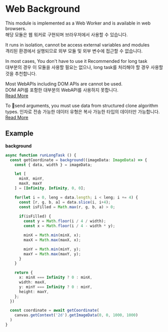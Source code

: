 # Web Background
This module is implemented as a Web Worker and is available in web browsers.  
해당 모듈은 웹 워커로 구현되며 브라우저에서 사용할 수 있습니다. 

It runs in isolation, cannot be access external variables and modules  
격리된 환경에서 실행되므로 외부 모듈 및 외부 변수에 접근할 수 없습니다.

In most cases, You don't have to use it
Recommended for long task  
대부분의 경우 이 모듈을 사용할 필요는 없으나, long task를 처리해야 할 경우 사용할 것을 추천합니다. 

Most WebAPIs including DOM APIs are cannot be used.  
DOM API를 포함한 대부분의 WebAPI를 사용하지 못합니다.  
[Read More](https://developer.mozilla.org/en-US/docs/Web/API/Web_Workers_API)

To send arguments, you must use data from structured clone algorithm types.
인자로 전송 가능한 데이터 유형은 복사 가능한 타입의 데이터만 가능합니다. 
[Read More](https://developer.mozilla.org/en-US/docs/Web/API/Web_Workers_API/Structured_clone_algorithm)


## Example

**background**
```ts
async function runLongTask () {
  const getCoordinate = background((imageData: ImageData) => {
    const { data, width } = imageData;

    let [
      minX, minY, 
      maxX, maxY
    ] = [Infinity, Infinity, 0, 0];

    for(let i = 0, leng = data.length; i < leng; i += 4) {
      const [r, g, b, a] = data.slice(i, i+4);
      const isFilled = Math.max(r, g, b, a) > 0;
      
      if(isFilled) {
        const y = Math.floor(i / 4 / width);
        const x = Math.floor(i / 4 - width * y);

        minX = Math.min(minX, x);
        maxX = Math.max(maxX, x);

        minY = Math.min(minY, y);
        maxY = Math.max(maxY, y);
      }
    }

    return { 
      x: minX === Infinity ? 0 : minX, 
      width: maxX, 
      y: minY === Infinity ? 0 : minY, 
      height: maxY,
    };
  })

  const coordinate = await getCoordinate(
    canvas.getContext('2d').getImageData(0, 0, 1000, 1000)
  )
}
```


